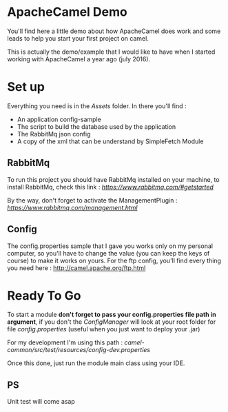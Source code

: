 # ApacheCamel Demo

You'll find here a little demo about how ApacheCamel does work and some leads
to help you start your first project on camel.

This is actually the demo/example that I would like to have when I started
working with ApacheCamel a year ago (july 2016).

# Set up

Everything you need is in the _Assets_ folder.
In there you'll find :
* An application config-sample
* The script to build the database used by the application
* The RabbitMq json config
* A copy of the xml that can be understand by SimpleFetch Module


## RabbitMq

To run this project you should have RabbitMq installed on your machine, to install
RabbitMq, check this link : _https://www.rabbitmq.com/#getstarted_

By the way, don't forget to activate the ManagementPlugin : _https://www.rabbitmq.com/management.html_

## Config

The config.properties sample that I gave you works only on my personal computer, so you'll have to change the value (you can keep the keys of course) to make it works on yours.
For the ftp config, you'll find every thing you need here : http://camel.apache.org/ftp.html

# Ready To Go

To start a module **don't forget to pass your config.properties file path
in argument**, if you don't the _ConfigManager_ will look at your root folder for file _config.properties_ (useful when you just want to deploy your .jar)

For my development I'm using this path : _camel-common/src/test/resources/config-dev.properties_

Once this done, just run the module main class using your IDE.

## PS 
Unit test will come asap
